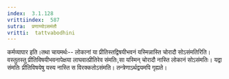 ```yaml
---
index:  3.1.128
vrittiindex:  587
sutra:  प्रणाय्योऽसमंतौ
vritti:  tattvabodhini 
---
```


कर्मव्यापार इति।तथा चायमर्थः-- लोकानां या प्रीतिस्तद्विषयीभवनं यस्मिन्नास्ति चोरादौ सोऽसंमतिरिति। वस्तुतस्तु प्रीतिविषयीभवनापेक्षया लाघवात्प्रीतिरेव संमतिः,सा यस्मिन् चोरादौ नास्ति लोकानं सोऽसंमतिः। यद्वा संमतिः प्रीतिविषयेषु यस्य नास्ति स विरक्कतोऽसंमति। तन्त्रेणाऽर्थद्वयमपि गृह्यते। 

